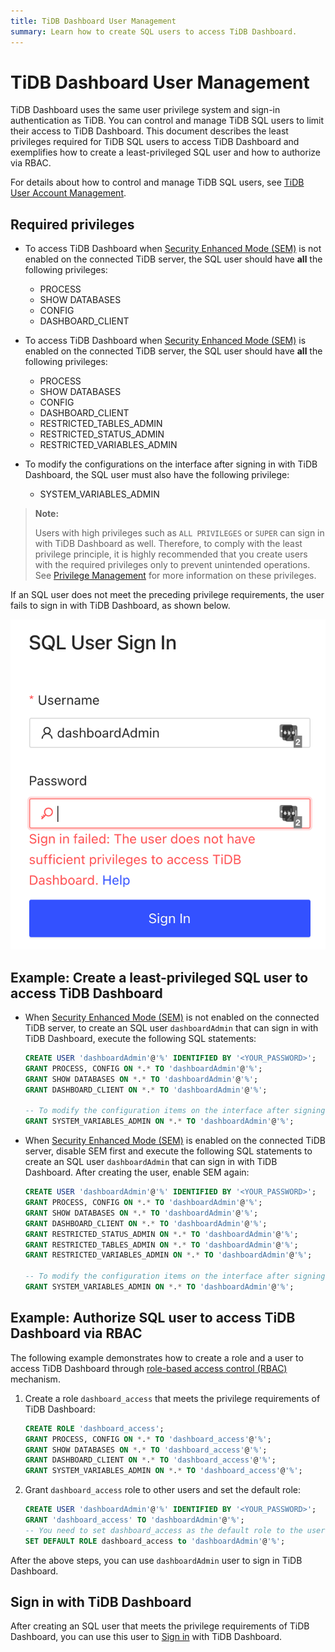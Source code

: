 ```yaml
---
title: TiDB Dashboard User Management
summary: Learn how to create SQL users to access TiDB Dashboard.
---
```


# TiDB Dashboard User Management

TiDB Dashboard uses the same user privilege system and sign-in authentication as TiDB. You can control and manage TiDB SQL users to limit their access to TiDB Dashboard. This document describes the least privileges required for TiDB SQL users to access TiDB Dashboard and exemplifies how to create a least-privileged SQL user and how to authorize via RBAC.

For details about how to control and manage TiDB SQL users, see [TiDB User Account Management](/user-account-management.md).

## Required privileges

- To access TiDB Dashboard when [Security Enhanced Mode (SEM)](/system-variables.md#tidb_enable_enhanced_security) is not enabled on the connected TiDB server, the SQL user should have **all** the following privileges:

    - PROCESS
    - SHOW DATABASES
    - CONFIG
    - DASHBOARD_CLIENT

- To access TiDB Dashboard when [Security Enhanced Mode (SEM)](/system-variables.md#tidb_enable_enhanced_security) is enabled on the connected TiDB server, the SQL user should have **all** the following privileges:

    - PROCESS
    - SHOW DATABASES
    - CONFIG
    - DASHBOARD_CLIENT
    - RESTRICTED_TABLES_ADMIN
    - RESTRICTED_STATUS_ADMIN
    - RESTRICTED_VARIABLES_ADMIN

- To modify the configurations on the interface after signing in with TiDB Dashboard, the SQL user must also have the following privilege:

    - SYSTEM_VARIABLES_ADMIN

> **Note:**
>
> Users with high privileges such as `ALL PRIVILEGES` or `SUPER` can sign in with TiDB Dashboard as well. Therefore, to comply with the least privilege principle, it is highly recommended that you create users with the required privileges only to prevent unintended operations. See [Privilege Management](/privilege-management.md) for more information on these privileges.

If an SQL user does not meet the preceding privilege requirements, the user fails to sign in with TiDB Dashboard, as shown below.

![insufficient-privileges](/media/dashboard/dashboard-user-insufficient-privileges.png)

## Example: Create a least-privileged SQL user to access TiDB Dashboard

- When [Security Enhanced Mode (SEM)](/system-variables.md#tidb_enable_enhanced_security) is not enabled on the connected TiDB server, to create an SQL user `dashboardAdmin` that can sign in with TiDB Dashboard, execute the following SQL statements:

    ```sql
    CREATE USER 'dashboardAdmin'@'%' IDENTIFIED BY '<YOUR_PASSWORD>';
    GRANT PROCESS, CONFIG ON *.* TO 'dashboardAdmin'@'%';
    GRANT SHOW DATABASES ON *.* TO 'dashboardAdmin'@'%';
    GRANT DASHBOARD_CLIENT ON *.* TO 'dashboardAdmin'@'%';

    -- To modify the configuration items on the interface after signing in with TiDB Dashboard, the user-defined SQL user must be granted with the following privilege.
    GRANT SYSTEM_VARIABLES_ADMIN ON *.* TO 'dashboardAdmin'@'%';
    ```

- When [Security Enhanced Mode (SEM)](/system-variables.md#tidb_enable_enhanced_security) is enabled on the connected TiDB server, disable SEM first and execute the following SQL statements to create an SQL user `dashboardAdmin` that can sign in with TiDB Dashboard. After creating the user, enable SEM again:

    ```sql
    CREATE USER 'dashboardAdmin'@'%' IDENTIFIED BY '<YOUR_PASSWORD>';
    GRANT PROCESS, CONFIG ON *.* TO 'dashboardAdmin'@'%';
    GRANT SHOW DATABASES ON *.* TO 'dashboardAdmin'@'%';
    GRANT DASHBOARD_CLIENT ON *.* TO 'dashboardAdmin'@'%';
    GRANT RESTRICTED_STATUS_ADMIN ON *.* TO 'dashboardAdmin'@'%';
    GRANT RESTRICTED_TABLES_ADMIN ON *.* TO 'dashboardAdmin'@'%';
    GRANT RESTRICTED_VARIABLES_ADMIN ON *.* TO 'dashboardAdmin'@'%';

    -- To modify the configuration items on the interface after signing in with TiDB Dashboard, the user-defined SQL user must be granted with the following privilege.
    GRANT SYSTEM_VARIABLES_ADMIN ON *.* TO 'dashboardAdmin'@'%';
    ```

## Example: Authorize SQL user to access TiDB Dashboard via RBAC

The following example demonstrates how to create a role and a user to access TiDB Dashboard through [role-based access control (RBAC)](/role-based-access-control.md) mechanism.

1. Create a role `dashboard_access` that meets the privilege requirements of TiDB Dashboard:

    ```sql
    CREATE ROLE 'dashboard_access';
    GRANT PROCESS, CONFIG ON *.* TO 'dashboard_access'@'%';
    GRANT SHOW DATABASES ON *.* TO 'dashboard_access'@'%';
    GRANT DASHBOARD_CLIENT ON *.* TO 'dashboard_access'@'%';
    GRANT SYSTEM_VARIABLES_ADMIN ON *.* TO 'dashboard_access'@'%';
    ```

2. Grant `dashboard_access` role to other users and set the default role:

    ```sql
    CREATE USER 'dashboardAdmin'@'%' IDENTIFIED BY '<YOUR_PASSWORD>';
    GRANT 'dashboard_access' TO 'dashboardAdmin'@'%';
    -- You need to set dashboard_access as the default role to the user
    SET DEFAULT ROLE dashboard_access to 'dashboardAdmin'@'%';
    ```

After the above steps, you can use `dashboardAdmin` user to sign in TiDB Dashboard.

## Sign in with TiDB Dashboard

After creating an SQL user that meets the privilege requirements of TiDB Dashboard, you can use this user to [Sign in](/dashboard/dashboard-access.md#sign-in) with TiDB Dashboard.